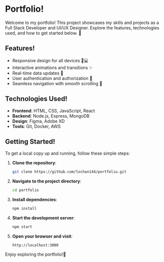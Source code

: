 # Portfolio!

Welcome to my portfolio! This project showcases my skills and projects as a Full Stack Developer and UI/UX Designer. Explore the features, technologies used, and how to get started below. 🚀

## Features!

- Responsive design for all devices 📱💻
- Interactive animations and transitions ✨
- Real-time data updates 🔄
- User authentication and authorization 🔐
- Seamless navigation with smooth scrolling 🧭

## Technologies Used!

- **Frontend**: HTML, CSS, JavaScript, React
- **Backend**: Node.js, Express, MongoDB
- **Design**: Figma, Adobe XD
- **Tools**: Git, Docker, AWS

## Getting Started!

To get a local copy up and running, follow these simple steps:

1. **Clone the repository**:
   ```bash
   git clone https://github.com/lochan144/portfolio.git
   ```

2. **Navigate to the project directory**:
   ```bash
   cd portfolio
   ```

3. **Install dependencies**:
   ```bash
   npm install
   ```

4. **Start the development server**:
   ```bash
   npm start
   ```

5. **Open your browser and visit**:
   ```
   http://localhost:3000
   ```

Enjoy exploring the portfolio!🌟
